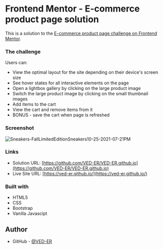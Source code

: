 # Frontend Mentor - E-commerce product page solution

This is a solution to the [E-commerce product page challenge on Frontend Mentor](https://www.frontendmentor.io/challenges/ecommerce-product-page-UPsZ9MJp6).


### The challenge

Users can:

- View the optimal layout for the site depending on their device's screen size
- See hover states for all interactive elements on the page
- Open a lightbox gallery by clicking on the large product image
- Switch the large product image by clicking on the small thumbnail images
- Add items to the cart
- View the cart and remove items from it
- BONUS - save the cart when page is refreshed

### Screenshot

![Sneakers-FallLimitedEditionSneakers10-25-2021-07-21PM](https://user-images.githubusercontent.com/92994473/138695151-3c01331c-16db-4b8e-a117-47082039ebbc.png)

### Links

- Solution URL: [https://github.com/VED-ER/VED-ER.github.io](https://github.com/VED-ER/VED-ER.github.io)
- Live Site URL: [https://ved-er.github.io/](https://ved-er.github.io/)

### Built with

- HTML5
- CSS
- Bootstrap
- Vanilla Javascipt


## Author

- GitHub - [@VED-ER](https://github.com/VED-ER)


